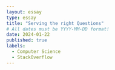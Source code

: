 ```yaml
---
layout: essay
type: essay
title: "Serving the right Questions"
# All dates must be YYYY-MM-DD format!
date: 2024-01-22
published: true
labels:
  - Computer Science
  - StackOverflow
---
```


